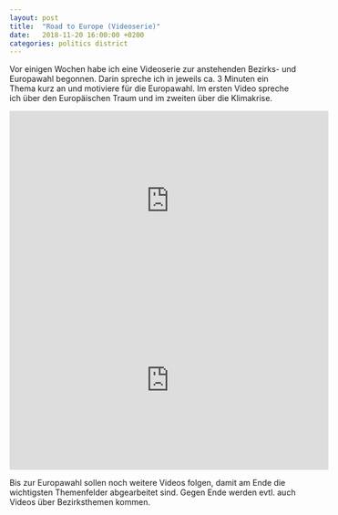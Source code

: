 ```yaml
---
layout: post
title:  "Road to Europe (Videoserie)"
date:   2018-11-20 16:00:00 +0200
categories: politics district
---
```


Vor einigen Wochen habe ich eine Videoserie zur anstehenden Bezirks- und Europawahl begonnen. Darin spreche
ich in jeweils ca. 3 Minuten ein Thema kurz an und motiviere für die Europawahl. Im ersten Video spreche ich über den
Europäischen Traum und im zweiten über die Klimakrise.

<div class="embed-responsive embed-responsive-16by9">
<iframe class="responsive-item" width="560" height="315" 
src="https://www.youtube-nocookie.com/embed/ZNvxDGjDzmY" 
frameborder="0" allow="accelerometer; encrypted-media; gyroscope; picture-in-picture" allowfullscreen></iframe>
</div>

<div class="embed-responsive embed-responsive-16by9">
<iframe class="responsive-item" width="560" height="315" 
src="https://www.youtube-nocookie.com/embed/YQ_DttUbOWo" 
frameborder="0" allow="accelerometer; encrypted-media; gyroscope; picture-in-picture" allowfullscreen></iframe>
</div>

Bis zur Europawahl sollen noch weitere Videos folgen, damit am Ende die wichtigsten Themenfelder abgearbeitet sind.
Gegen Ende werden evtl. auch Videos über Bezirksthemen kommen. 